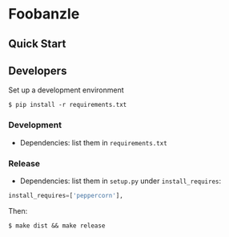 # Foobanzle


## Quick Start


## Developers

Set up a development environment
```
$ pip install -r requirements.txt
```

### Development

* Dependencies: list them in `requirements.txt`

### Release

* Dependencies: list them in `setup.py` under `install_requires`:

```python
install_requires=['peppercorn'],
```

Then:

```
$ make dist && make release
```
